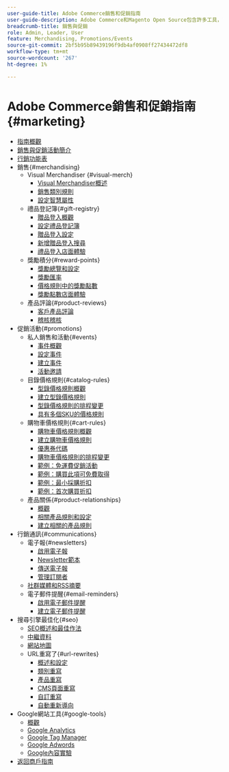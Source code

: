 ```yaml
---
user-guide-title: Adobe Commerce銷售和促銷指南
user-guide-description: Adobe Commerce和Magento Open Source包含許多工具，可用來促進銷售、創造客戶參與機會，以及設定目標促銷活動。
breadcrumb-title: 銷售與促銷
role: Admin, Leader, User
feature: Merchandising, Promotions/Events
source-git-commit: 2bf5b95b89439196f9db4af0908ff27434472df8
workflow-type: tm+mt
source-wordcount: '267'
ht-degree: 1%

---
```



# Adobe Commerce銷售和促銷指南 {#marketing}

- [指南概觀](guide-overview.md)
- [銷售與促銷活動簡介](introduction.md)
- [行銷功能表](marketing-menu.md)
- 銷售{#merchandising}
   - Visual Merchandiser {#visual-merch}
      - [Visual Merchandiser概述](visual-merchandiser.md)
      - [銷售類別規則](category-product-rules.md)
      - [設定智慧屬性](smart-attributes-configure.md)
   - 禮品登記簿{#gift-registry}
      - [贈品登入概觀](gift-registries.md)
      - [設定禮品登記簿](gift-registry-configure.md)
      - [贈品登入設定](gift-registry-create.md)
      - [新增贈品登入搜尋](gift-registry-search.md)
      - [禮品登入店面體驗](gift-registry-storefront.md)
   - 獎勵積分{#reward-points}
      - [獎勵總覽和設定](rewards-loyalty.md)
      - [獎勵匯率](reward-exchange-rates.md)
      - [價格規則中的獎勵點數](reward-points-price-rules.md)
      - [獎勵點數店面體驗](reward-points-storefront.md)
   - 產品評論{#product-reviews}
      - [客戶產品評論](product-reviews.md)
      - [稽核稽核](product-reviews-moderate.md)
- 促銷活動{#promotions}
   - 私人銷售和活動{#events}
      - [事件概觀](events-private-sales.md)
      - [設定事件](event-configure.md)
      - [建立事件](event-create.md)
      - [活動邀請](invitations.md)
   - 目錄價格規則{#catalog-rules}
      - [型錄價格規則概觀](price-rules-catalog.md)
      - [建立型錄價格規則](price-rules-catalog-create.md)
      - [型錄價格規則的排程變更](price-rule-catalog-scheduled-changes.md)
      - [具有多個SKU的價格規則](price-rule-multiple-sku.md)
   - 購物車價格規則{#cart-rules}
      - [購物車價格規則概觀](price-rules-cart.md)
      - [建立購物車價格規則](price-rules-cart-create.md)
      - [優惠券代碼](price-rules-cart-coupon.md)
      - [購物車價格規則的排程變更](price-rule-cart-scheduled-changes.md)
      - [範例：免運費促銷活動](price-rules-cart-free-shipping.md)
      - [範例：購買此項可免費取得](price-rules-cart-buy-this-get-that.md)
      - [範例：最小採購折扣](price-rule-discount-minimum-purchase.md)
      - [範例：首次購買折扣](price-rule-discount-first-purchase.md)
   - 產品關係{#product-relationships}
      - [概觀](product-relationships.md)
      - [相關產品規則和設定](product-related-rules.md)
      - [建立相關的產品規則](product-related-rule-create.md)
- 行銷通訊{#communications}
   - 電子報{#newsletters}
      - [啟用電子報](newsletters.md)
      - [Newsletter範本](newsletter-template.md)
      - [傳送電子報](newsletter-queue.md)
      - [管理訂閱者](newsletter-subscribers.md)
   - [社群媒體和RSS摘要](social-rss.md)
   - 電子郵件提醒{#email-reminders}
      - [啟用電子郵件提醒](email-reminder-rules.md)
      - [建立電子郵件提醒](email-reminder-rules-create.md)
- 搜尋引擎最佳化{#seo}
   - [SEO概述和最佳作法](seo-overview.md)
   - [中繼資料](meta-data.md)
   - [網站地圖](sitemap-xml.md)
   - URL重寫了{#url-rewrites}
      - [概述和設定](url-rewrite.md)
      - [類別重寫](url-rewrite-category.md)
      - [產品重寫](url-rewrite-product.md)
      - [CMS頁面重寫](url-rewrite-cms-page.md)
      - [自訂重寫](url-rewrite-custom.md)
      - [自動重新導向](url-redirect-product-automatic.md)
- Google網站工具{#google-tools}
   - [概觀](google-tools.md)
   - [Google Analytics](google-analytics.md)
   - [Google Tag Manager](google-tag-manager.md)
   - [Google Adwords](google-adwords.md)
   - [Google內容實驗](google-content-experiments.md)
- [返回商戶指南](https://experienceleague.adobe.com/en/docs/commerce-admin/user-guides/home)

